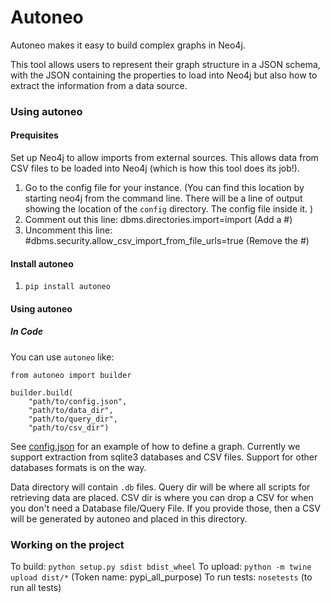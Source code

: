 # Autoneo

Autoneo makes it easy to build complex graphs in Neo4j.

This tool allows users to represent their graph structure in a JSON schema, with the JSON containing
the properties to load into Neo4j but also how to extract the information from a data source.

### Using autoneo

#### Prequisites

Set up Neo4j to allow imports from external sources. This allows data from CSV files to be loaded into Neo4j (which is how this tool does its job!). 

1. Go to the config file for your instance. (You can find this location by starting neo4j from the command line. There will be a line of output showing the location of the `config` directory. The config file inside it. )
2. Comment out this line: dbms.directories.import=import (Add a #)
3. Uncomment this line: #dbms.security.allow_csv_import_from_file_urls=true (Remove the #)


#### Install autoneo

1. `pip install autoneo`


#### Using autoneo

##### In Code

You can use `autoneo` like:

```
from autoneo import builder

builder.build(
    "path/to/config.json", 
    "path/to/data_dir", 
    "path/to/query_dir", 
    "path/to/csv_dir")
```

See [config.json](./tests/config.json) for an example of how to define a graph. Currently we support extraction from sqlite3 databases and CSV files. Support for other databases formats is on the way.

Data directory will contain `.db` files. Query dir will be where all scripts for retrieving data are placed. CSV dir is where you can drop a CSV for when you don't need a Database file/Query File. If you provide those, then a CSV will be generated by autoneo and placed in this directory.


### Working on the project

To build: `python setup.py sdist bdist_wheel`
To upload: `python -m twine upload dist/*` (Token name: pypi_all_purpose)
To run tests: `nosetests` (to run all tests)

